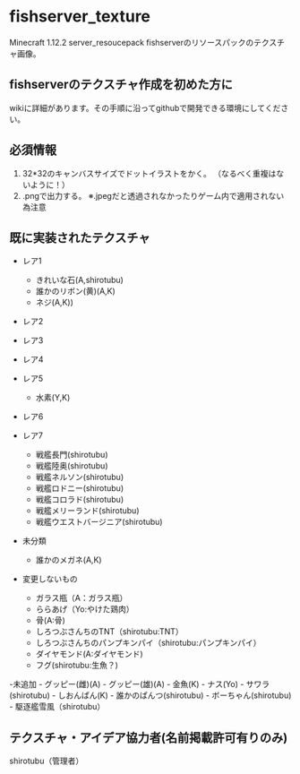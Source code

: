 # fishserver_texture
Minecraft 1.12.2 server_resoucepack
fishserverのリソースパックのテクスチャ画像。

## fishserverのテクスチャ作成を初めた方に
wikiに詳細があります。その手順に沿ってgithubで開発できる環境にしてください。

## 必須情報
1. 32*32のキャンバスサイズでドットイラストをかく。
（なるべく重複はないように！）
2. .pngで出力する。 ※.jpegだと透過されなかったりゲーム内で適用されない為注意

## 既に実装されたテクスチャ
- レア1
	- きれいな石(A,shirotubu)
	- 誰かのリボン(黄)(A,K)
	- ネジ(A,K))

- レア2
- レア3
- レア4
- レア5
	- 水素(Y,K)
- レア6
- レア7
	- 戦艦長門(shirotubu)
	- 戦艦陸奥(shirotubu)
	- 戦艦ネルソン(shirotubu)
	- 戦艦ロドニー(shirotubu)
	- 戦艦コロラド(shirotubu)
	- 戦艦メリーランド(shirotubu)
	- 戦艦ウエストバージニア(shirotubu)

- 未分類
	- 誰かのメガネ(A,K)
	
- 変更しないもの
	- ガラス瓶（A：ガラス瓶）
	- ららあげ（Yo:やけた鶏肉）
	- 骨(A:骨)
	- しろつぶさんちのTNT（shirotubu:TNT）
	- しろつぶさんちのパンプキンパイ（shirotubu:パンプキンパイ）
	- ダイヤモンド(A:ダイヤモンド)
	- フグ(shirotubu:生魚？)
	
-未追加
	- グッピー(雌)(A)
	- グッピー(雄)(A)
	- 金魚(K)
	- ナス(Yo)
	- サワラ(shirotubu)
	- しおんぱん(K)
	- 誰かのぱんつ(shirotubu)
	- ボーちゃん(shirotubu)
	- 駆逐艦雪風（shirotubu）

## テクスチャ・アイデア協力者(名前掲載許可有りのみ)
shirotubu（管理者）